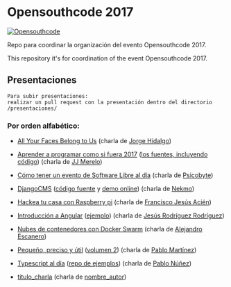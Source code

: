 # Opensouthcode 2017

[![Opensouthcode](/logos/solo_logo.png)](https://www.opensouthcode.org/conferences/opensouthcode2017)

Repo para coordinar la organización del evento Opensouthcode 2017.

This repository it's for coordination of the event Opensouthcode 2017.

## Presentaciones

    Para subir presentaciones: 
    realizar un pull request con la presentación dentro del directorio /presentaciones/

### Por orden alfabético:
 - [All Your Faces Belong to Us](https://github.com/opensouthcode/2017/raw/master/presentaciones/All_Your_Faces_Belong_to_Us_Opensouthcode_2017-05-06.pdf) (charla de [Jorge Hidalgo](https://www.opensouthcode.org/conferences/opensouthcode2017/program/proposals/71))
 - [Aprender a programar como si fuera 2017](http://jj.github.io/aprende-a-programar) ([los fuentes, incluyendo código](http://github.com/JJ/aprende-a-programar)) (charla de [JJ Merelo](https://www.opensouthcode.org/conferences/opensouthcode2017/program/proposals/44))
 - [Cómo tener un evento de Software Libre al día](https://github.com/opensouthcode/2017/raw/master/presentaciones/como_tener_un_evento_de_software_libre_al_dia.pdf) (charla de [Psicobyte](https://www.opensouthcode.org/conferences/opensouthcode2017/program/proposals/60))
  - [DjangoCMS](https://nekmo.github.io/presentacion-djangocms/) ([código fuente](https://github.com/Nekmo/presentacion-djangocms) y [demo online](https://control.aldryn.com/demo/get-new)) (charla de [Nekmo](https://www.opensouthcode.org/conferences/opensouthcode2017/program/proposals/53))
  - [Hackea tu casa con Raspberry pi](https://github.com/opensouthcode/2017/raw/master/presentaciones/HackeaTuCasaConRaspberryPi.pdf) (charla de [Francisco Jesús Acién](https://www.opensouthcode.org/conferences/opensouthcode2017/program/proposals/58))
 - [Introducción a Angular](http://slides.com/jesusrodriguez-3/opensouthcode-angular#/) ([ejemplo](https://github.com/Foxandxss/osc2017-lenguajes)) (charla de [Jesús Rodríguez Rodríguez](https://www.opensouthcode.org/conferences/opensouthcode2017/program/proposals/92))
 - [Nubes de contenedores con Docker Swarm](https://github.com/opensouthcode/2017/raw/master/presentaciones/Presentaci%C3%B3n%20Nubes%20de%20Contenedores%20con%20Docker%20SWARM.pdf) (charla de [Alejandro Escanero](https://www.opensouthcode.org/conferences/opensouthcode2017/program/proposals/38))
 - [Pequeño, preciso y útil](https://github.com/opensouthcode/2017/raw/master/presentaciones/Pequeno%2C%20preciso%20y%20util.pdf) ([volumen 2](https://github.com/opensouthcode/2017/raw/master/presentaciones/Pequenito%2C%20preciso%20y%20%C3%BAtil%20-%20OSC%202017.pdf)) (charla de [Pablo Martínez](https://www.opensouthcode.org/conferences/opensouthcode2017/program/proposals/97))
 - [Typescript al día](https://trello.com/b/esOi1EL8/typescript-dotnetmalaga-2016) ([repo de ejemplos](https://github.com/pablonete/typescript-dotnetmalaga-2016)) (charla de [Pablo Núñez](https://www.opensouthcode.org/conferences/opensouthcode2017/program/proposals/104))
 
 
 - [titulo_charla](url_al_pdf) (charla de [nombre_autor](url_charla_en_opensouthcode_org))
